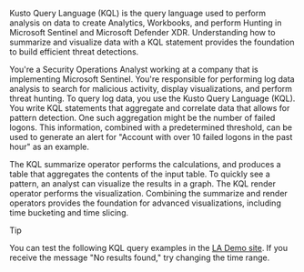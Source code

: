 Kusto Query Language (KQL) is the query language used to perform analysis on data to create Analytics, Workbooks, and perform Hunting in Microsoft Sentinel and Microsoft Defender XDR. Understanding how to summarize and visualize data with a KQL statement provides the foundation to build efficient threat detections.

You're a Security Operations Analyst working at a company that is implementing Microsoft Sentinel. You're responsible for performing log data analysis to search for malicious activity, display visualizations, and perform threat hunting.  To query log data, you use the Kusto Query Language (KQL). You write KQL statements that aggregate and correlate data that allows for pattern detection. One such aggregation might be the number of failed logons. This information, combined with a predetermined threshold, can be used to generate an alert for "Account with over 10 failed logons in the past hour" as an example.  

The KQL summarize operator performs the calculations, and produces a table that aggregates the contents of the input table. To quickly see a pattern, an analyst can visualize the results in a graph. The KQL render operator performs the visualization. Combining the summarize and render operators provides the foundation for advanced visualizations, including time bucketing and time slicing.

>[!TIP]
>You can test the following KQL query examples in the [LA Demo site](https://ms.portal.azure.com/#view/Microsoft_OperationsManagementSuite_Workspace/LogsDemo.ReactView/). If you receive the message "No results found," try changing the time range.

